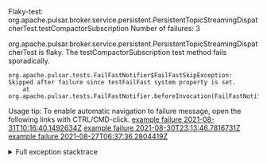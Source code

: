         
Flaky-test: org.apache.pulsar.broker.service.persistent.PersistentTopicStreamingDispatcherTest.testCompactorSubscription
Number of failures: 3

org.apache.pulsar.broker.service.persistent.PersistentTopicStreamingDispatcherTest is flaky. The testCompactorSubscription test method fails sporadically.

```
org.apache.pulsar.tests.FailFastNotifier$FailFastSkipException: Skipped after failure since testFailFast system property is set.
	at org.apache.pulsar.tests.FailFastNotifier.beforeInvocation(FailFastNotifier.java:88)

```

Usage tip: To enable automatic navigation to failure message, open the following links with CTRL/CMD-click.
[example failure 2021-08-31T10:16:40.1492634Z](https://github.com/apache/pulsar/runs/3471501156?check_suite_focus=true#step:10:1713)
[example failure 2021-08-30T23:13:46.7816731Z](https://github.com/apache/pulsar/runs/3467152431?check_suite_focus=true#step:9:987)
[example failure 2021-08-27T06:37:36.2804419Z](https://github.com/apache/pulsar/runs/3440411059?check_suite_focus=true#step:9:2909)


<details>
<summary>Full exception stacktrace</summary>
<code><pre>
org.apache.pulsar.tests.FailFastNotifier$FailFastSkipException: Skipped after failure since testFailFast system property is set.
	at org.apache.pulsar.tests.FailFastNotifier.beforeInvocation(FailFastNotifier.java:88)

</pre></code>
</details>


